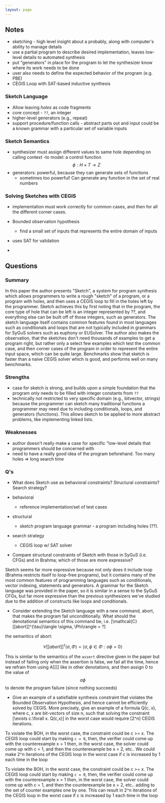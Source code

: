 ```yaml
---
layout: page
---
```


## Notes

- sketching - high level insight about a probably, along with computer's
  ability to manage details
- use a partial program to describe desired implementation, leaves
  low-level details to automated synthesis
- put "generators" in place for the program to let the synthesizer know
  where its work needs to be done
- user also needs to define the expected behavior of the program (e.g.
  PBE)
- CEGIS Loop with SAT-based inductive synthesis

### Sketch Language

- Allow leaving _holes_ as code fragments
- core concept - `??`, an integer
- higher-level generators (e.g., repeat)
- support procedure/function calls - abstract parts out and input could be a
  known grammar with a particular set of variable inputs

### Sketch Semantics

- synthesizer must assign different values to same hole depending on calling context
    -to model: a control function $$\phi: H \times T \rightarrow Z$$
- generators: powerful, because they can generate sets of functions
    - sometimes too powerful! Can generate any function in the set of real
    numbers


### Solving Sketches with CEGIS

- implementation must work correctly for common cases, and then for all the different corner cases.
- Bounded observation hypothesis
    - find a small set of inputs that represents the entire domain of inputs
- uses SAT for validation

-

## Questions

### Summary

In this paper the author presents "Sketch", a system for program synthesis which
allows programmers to write a rough "sketch" of a program, or a program with
holes, and then uses a CEGIS loop to fill in the holes left by the programmer.
Sketch achieves this by first noting that in the program, the core type of hole
that can be left is an integer represented by ??, and everything else can be
built off of those integers, such as generators. The sketch language itself
contains common features found in most languages such as conditionals and loops
that are not typically included in grammars for SyGuS solvers such as euphony or
EUSolver. The author also makes the observation, that the sketches don't need
thousands of examples to get a program right, but rather only a select few
examples which test the common case, and then corner cases of the program in
order to represent the entire input space, which can be quite large. Benchmarks
show that sketch is faster than a naive CEGIS solver which is good, and performs
well on many benchmarks.


### Strengths

- case for sketch is strong, and builds upon a simple foundation that the
  program only needs to be filled with integer constants from `??`
- technically not restricted to very specific domain (e.g., bitvector, strings)
  because the programmer can sketch many traditional functions a programmer may
  need due to including conditionals, loops, and generators (functions). This
  allows sketch to be applied to more abstract problems, like implementing
  linked lists.

### Weaknesses

- author doesn't really make a case for specific "low-level details that
programmers should be concerned with
- need to have a really good idea of the program beforehand. Too many holes =>
  long search time


### Q's

- What does Sketch use as behavioral constraints? Structural constraints? Search strategy?

- behavioral
    - reference implementation/set of test cases
- structural
    - sketch program language grammar - a program including holes (??).
- search strategy
    - CEGIS loop w/ SAT solver


- Compare structural constraints of Sketch with those in SyGuS (i.e. CFGs) and in Brahma; which of those are more expressive?

Sketch seems far more expressive because not only does it include loop (Brahma restricts itself to loop-free programs), but it contains many of the most common
features of programming languages such as conditionals, vector indexing, statements
and generators. A grammar for the Sketch language was provided in the paper,
so it is similar in a sense to the SyGuS CFGs, but far more expressive than
the previous synthesizers we've studied due to the addition of constructs like
loops and conditionals.

- Consider extending the Sketch language with a new command, abort, that makes the program fail unconditionally. What should the denotational semantics of this command be, i.e. [\mathcal{C}[[abort]]^{\tau}\langle \sigma, \Phi\rangle = ?]

the semantics of abort:

$$ \mathcal{C}[[abort]]^{\tau}\langle \sigma, \Phi\rangle = \langle\sigma,{\phi \in \Phi : \sigma\phi = 0} \rangle $$

This is similar to the semantics of the `assert` directive given in the paper
but instead of failing only when the assertion is false, we fail all the time,
hence we refrain from using A[[]] like in other denotations, and then assign 0
to the value of $$\sigma\phi$$ to denote the program failure (since nothing succeeds)

- Give an example of a satisfiable synthesis constraint that violates the Bounded Observation Hypothesis, and hence cannot be efficiently solved by CEGIS. More precisely, give an example of a formula Q(c, x), where c, x are bit-vectors of size n, such that solving the constraint [\exists c.\forall x. Q(c,x)] in the worst case would require [2^n] CEGIS iterations.

To violate the BOH, in the worst case, the constraint could be c >= x. The CEGIS loop
could start by making `c = 0`, then, the verifier could come up with the counterexample x = 1
then, in the worst case, the solver could come up with c = 1, and then the counterexample
be x = 2, etc.. We could make 2^n iterations of the CEGIS loop in the worst case if
c is increased by 1 each time in the loop


To violate the BOH, in the worst case, the constraint could be c >= x. The CEGIS
loop could start by making `c = 0`, then, the verifier could come up with the
counterexample x = 1 then, in the worst case, the solver could come up with c =
1, and then the counterexample be x = 2, etc.. adding to the set of counter
examples one by one. This can result in 2^n iterations of the CEGIS loop in the
worst case if c is increased by 1 each time in the loop
